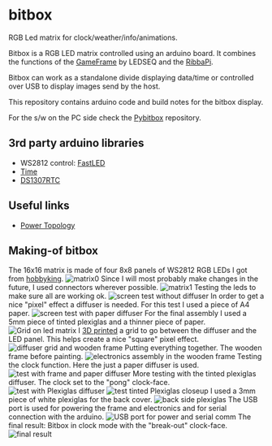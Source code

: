 # bitbox
RGB Led matrix for clock/weather/info/animations.

Bitbox is a RGB LED matrix controlled using an arduino board. It combines the functions of the [GameFrame](https://ledseq.com/product/game-frame) by LEDSEQ and the [RibbaPi](https://github.com/stahlfabrik/RibbaPi). 

Bitbox can work as a standalone divide displaying data/time or controlled over USB to display images send by the host.


This repository contains arduino code and build notes for the bitbox display.

For the s/w on the PC side check the [Pybitbox](https://github.com/padeler/Pybitbox) repository.  

## 3rd party arduino libraries 

- WS2812 control: [FastLED](https://github.com/FastLED/FastLED)
- [Time](https://www.pjrc.com/teensy/td_libs_Time.html)
- [DS1307RTC](https://github.com/PaulStoffregen/DS1307RTC) 

## Useful links

- [Power Topology](https://learn.adafruit.com/1500-neopixel-led-curtain-with-raspberry-pi-fadecandy/power-topology)


## Making-of bitbox 

The 16x16 matrix is made of four 8x8 panels of WS2812 RGB LEDs I got from [hobbyking](https://hobbyking.com/en_us/2812-8-8-64-bit-full-color-5050-rgb-led-module.html).
![matrix0](/photos/matrix0.jpg)
Since I will most probably make changes in the future, I used connectors wherever possible.
![matrix1](/photos/matrix1.jpg)
Testing the leds to make sure all are working ok.
![screen test without diffuser](/photos/mario0.jpg)
In order to get a nice "pixel" effect a diffuser is needed. For this test I used a piece of A4 paper.
![screen test with paper diffuser](/photos/mario1.jpg)
For the final assembly I used a 5mm piece of tinted plexiglas and a thinner piece of paper. 
![Grid on led matrix](/photos/grid0.jpg)
I [3D printed](/model/diffuser_grid.scad) a grid to go between the diffuser and the LED panel. 
This helps create a nice "square" pixel effect.
![diffuser grid and wooden frame](/photos/grid.jpg)
Putting everything together. The wooden frame before painting.
![electronics assembly in the wooden frame](/photos/assemply.jpg)
Testing the clock function. Here the just a paper diffuser is used.
![test with frame and paper diffuser](/photos/test_paper_diffuser.jpg)
More testing with the tinted plexiglas diffuser. The clock set to the "pong" clock-face.
![test with Plexiglas diffuser](/photos/test_tinted_plexiglass.jpg)
![test tinted Plexiglas closeup](/photos/tinted_plexiglass2.jpg)
I used a 3mm piece of white plexiglas for the back cover. 
![back side plexiglas](/photos/back_plexiglass.jpg)
The USB port is used for powering the frame and electronics and for serial connection with the arduino.
![USB port for power and serial comm](/photos/usb_port.jpg)
The final result: Bitbox in clock mode with the "break-out" clock-face.
![final result](/photos/final_result.jpg)

